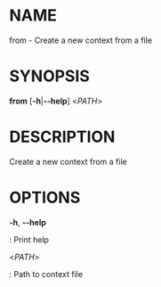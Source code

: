 # NAME

from - Create a new context from a file

# SYNOPSIS

**from** \[**-h**\|**\--help**\] \<*PATH*\>

# DESCRIPTION

Create a new context from a file

# OPTIONS

**-h**, **\--help**

:   Print help

\<*PATH*\>

:   Path to context file

